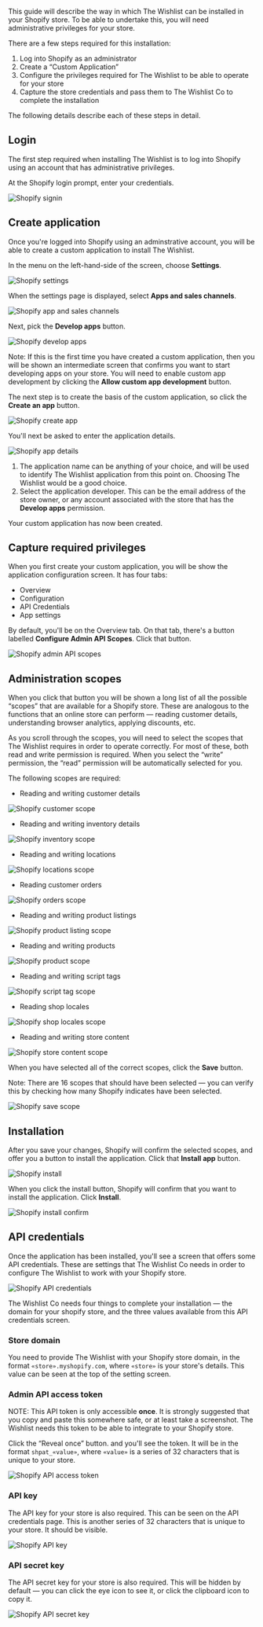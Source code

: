 This guide will describe the way in which The Wishlist can be installed in your Shopify store. To be able to undertake this, you will need administrative privileges for your store.

There are a few steps required for this installation:

1. Log into Shopify as an administrator
2. Create a “Custom Application”
3. Configure the privileges required for The Wishlist to be able to operate for your store
4. Capture the store credentials and pass them to The Wishlist Co to complete the installation

The following details describe each of these steps in detail.

## Login

The first step required when installing The Wishlist is to log into Shopify using an account that has administrative privileges.

At the Shopify login prompt, enter your credentials.

![Shopify signin](assets/shopify-sign-in)

## Create application

Once you're logged into Shopify using an adminstrative account, you will be able to create a custom application to install The Wishlist.

In the menu on the left-hand-side of the screen, choose **Settings**.

![Shopify settings](assets/shopify-open-settings.png)

When the settings page is displayed, select **Apps and sales channels**.

![Shopify app and sales channels](assets/shopify-app-and-sales-channels.png)

Next, pick the **Develop apps** button.

![Shopify develop apps](assets/shopify-develop-apps.png)

Note: If this is the first time you have created a custom application, then you will be shown an intermediate screen that confirms you want to start developing apps on your store. You will need to enable custom app development by clicking the **Allow custom app development** button.

The next step is to create the basis of the custom application, so click the **Create an app** button.

![Shopify create app](assets/shopify-create-an-app.png)

You'll next be asked to enter the application details.

![Shopify app details](assets/shopify-app-details.png)

1. The application name can be anything of your choice, and will be used to identify The Wishlist application from this point on. Choosing The Wishlist would be a good choice.
2. Select the application developer. This can be the email address of the store owner, or any account associated with the store that has the **Develop apps** permission.

Your custom application has now been created.

## Capture required privileges

When you first create your custom application, you will be show the application configuration screen. It has four tabs:

- Overview
- Configuration
- API Credentials
- App settings

By default, you'll be on the Overview tab. On that tab, there's a button labelled **Configure Admin API Scopes**. Click that button.

![Shopify admin API scopes](assets/shopify-admin-api-scopes.png)

## Administration scopes

When you click that button you will be shown a long list of all the possible “scopes” that are available for a Shopify store. These are analogous to the functions that an online store can perform — reading customer details, understanding browser analytics, applying discounts, etc.

As you scroll through the scopes, you will need to select the scopes that The Wishlist requires in order to operate correctly. For most of these, both read and write permission is required. When you select the “write” permission, the “read” permission will be automatically selected for you.

The following scopes are required:

- Reading and writing customer details

![Shopify customer scope](assets/shopify-scope-customer.png)

- Reading and writing inventory details

![Shopify inventory scope](assets/shopify-scope-inventory.png)

- Reading and writing locations

![Shopify locations scope](assets/shopify-scope-locations.png)

- Reading customer orders

![Shopify orders scope](assets/shopify-scope-orders.png)

- Reading and writing product listings

![Shopify product listing scope](assets/shopify-scope-product-listings.png)

- Reading and writing products

![Shopify product scope](assets/shopify-scope-products.png)

- Reading and writing script tags

![Shopify script tag scope](assets/shopify-scope-script-tags.png)

- Reading shop locales

![Shopify shop locales scope](assets/shopify-scope-locales.png)

- Reading and writing store content

![Shopify store content scope](assets/shopify-scope-store-content.png)

When you have selected all of the correct scopes, click the **Save** button.

Note: There are 16 scopes that should have been selected — you can verify this by checking how many Shopify indicates have been selected.

![Shopify save scope](assets/shopify-scope-save.png)

## Installation

After you save your changes, Shopify will confirm the selected scopes, and offer you a button to install the application. Click that **Install app** button.

![Shopify install](assets/shopify-install-app.png)

When you click the install button, Shopify will confirm that you want to install the application. Click **Install**.

![Shopify install confirm](assets/shopify-install-app-confirm.png)

## API credentials

Once the application has been installed, you'll see a screen that offers some API credentials. These are settings that The Wishlist Co needs in order to configure The Wishlist to work with your Shopify store.

![Shopify API credentials](assets/shopify-api-credentials.png)

The Wishlist Co needs four things to complete your installation — the domain for your shopify store, and the three values available from this API credentials screen.

### Store domain

You need to provide The Wishlist with your Shopify store domain, in the format `«store».myshopify.com`, where `«store»` is your store's details. This value can be seen at the top of the setting screen.

### Admin API access token

NOTE: This API token is only accessible **once**. It is strongly suggested that you copy and paste this somewhere safe, or at least take a screenshot. The Wishlist needs this token to be able to integrate to your Shopify store.

Click the “Reveal once” button. and you'll see the token. It will be in the format `shpat_«value»`, where `«value»` is a series of 32 characters that is unique to your store.

![Shopify API access token](assets/shopify-api-access-token.png)

### API key

The API key for your store is also required. This can be seen on the API credentials page. This is another series of 32 characters that is unique to your store. It should be visible.

![Shopify API key](assets/shopify-api-key.png)

### API secret key

The API secret key for your store is also required. This will be hidden by default — you can click the eye icon to see it, or click the clipboard icon to copy it.

![Shopify API secret key](assets/shopify-api-secret-key.png)
